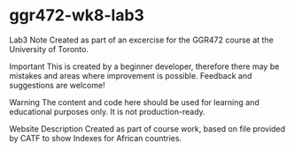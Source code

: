 # ggr472-wk8-lab3
 Lab3
Note
Created as part of an excercise for the GGR472 course at the University of Toronto.

Important
This is created by a beginner developer, therefore there may be mistakes and areas where improvement is possible. Feedback and suggestions are welcome!

Warning
The content and code here should be used for learning and educational purposes only. It is not production-ready.

Website Description
Created as part of course work, based on file provided by CATF to show Indexes for African countries.
